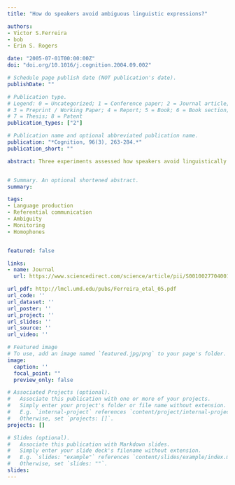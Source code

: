 ```yaml
---
title: "How do speakers avoid ambiguous linguistic expressions?"

authors:
- Victor S.Ferreira
- bob
- Erin S. Rogers

date: "2005-07-01T00:00:00Z"
doi: "doi.org/10.1016/j.cognition.2004.09.002"

# Schedule page publish date (NOT publication's date).
publishDate: ""

# Publication type.
# Legend: 0 = Uncategorized; 1 = Conference paper; 2 = Journal article;
# 3 = Preprint / Working Paper; 4 = Report; 5 = Book; 6 = Book section;
# 7 = Thesis; 8 = Patent
publication_types: ["2"]

# Publication name and optional abbreviated publication name.
publication: "*Cognition, 96(3), 263-284.*"
publication_short: ""

abstract: Three experiments assessed how speakers avoid linguistically and nonlinguistically ambiguous expressions. Speakers described target objects (a flying mammal, bat) in contexts including foil objects that caused linguistic (a baseball bat) and nonlinguistic (a larger flying mammal) ambiguity. Speakers sometimes avoided linguistic-ambiguity, and they did so equally regardless of whether they also were about to describe foils. This suggests that comprehension processes can sometimes detect linguistic-ambiguity before producing it. However, once produced, speakers consistently avoided using the same linguistically ambiguous expression again for a different meaning. This suggests that production processes can successfully detect linguistic-ambiguity after-the-fact. Speakers almost always avoided nonlinguistic-ambiguity. Thus, production processes are especially sensitive to nonlinguistic- but not linguistic-ambiguity, with the latter avoided consistently only once it is already articulated.


# Summary. An optional shortened abstract.
summary:

tags:
- Language production
- Referential communication
- Ambiguity
- Monitoring
- Homophones


featured: false

links:
- name: Journal
  url: https://www.sciencedirect.com/science/article/pii/S0010027704001684?via%3Dihub

url_pdf: http://lmcl.umd.edu/pubs/Ferreira_etal_05.pdf
url_code: ''
url_dataset: ''
url_poster: ''
url_project: ''
url_slides: ''
url_source: ''
url_video: ''

# Featured image
# To use, add an image named `featured.jpg/png` to your page's folder. 
image:
  caption: ''
  focal_point: ""
  preview_only: false

# Associated Projects (optional).
#   Associate this publication with one or more of your projects.
#   Simply enter your project's folder or file name without extension.
#   E.g. `internal-project` references `content/project/internal-project/index.md`.
#   Otherwise, set `projects: []`.
projects: []

# Slides (optional).
#   Associate this publication with Markdown slides.
#   Simply enter your slide deck's filename without extension.
#   E.g. `slides: "example"` references `content/slides/example/index.md`.
#   Otherwise, set `slides: ""`.
slides:
---
```



